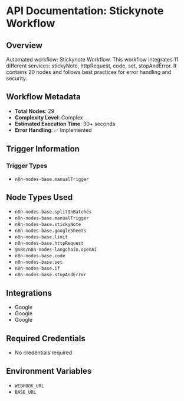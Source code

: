 # API Documentation: Stickynote Workflow

## Overview
Automated workflow: Stickynote Workflow. This workflow integrates 11 different services: stickyNote, httpRequest, code, set, stopAndError. It contains 20 nodes and follows best practices for error handling and security.

## Workflow Metadata
- **Total Nodes**: 29
- **Complexity Level**: Complex
- **Estimated Execution Time**: 30+ seconds
- **Error Handling**: ✅ Implemented

## Trigger Information
### Trigger Types
- `n8n-nodes-base.manualTrigger`

## Node Types Used
- `n8n-nodes-base.splitInBatches`
- `n8n-nodes-base.manualTrigger`
- `n8n-nodes-base.stickyNote`
- `n8n-nodes-base.googleSheets`
- `n8n-nodes-base.limit`
- `n8n-nodes-base.httpRequest`
- `@n8n/n8n-nodes-langchain.openAi`
- `n8n-nodes-base.code`
- `n8n-nodes-base.set`
- `n8n-nodes-base.if`
- `n8n-nodes-base.stopAndError`

## Integrations
- Google
- Google
- Google

## Required Credentials
- No credentials required

## Environment Variables
- `WEBHOOK_URL`
- `BASE_URL`
